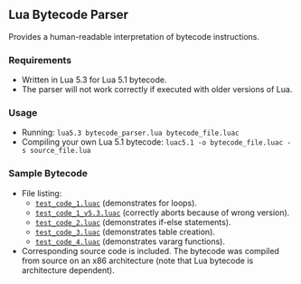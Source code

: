 ## Lua Bytecode Parser

Provides a human-readable interpretation of bytecode instructions.

### Requirements
- Written in Lua 5.3 for Lua 5.1 bytecode.
- The parser will not work correctly if executed with older versions of Lua.

### Usage
- Running: `lua5.3 bytecode_parser.lua bytecode_file.luac`
- Compiling your own Lua 5.1 bytecode: `luac5.1 -o bytecode_file.luac -s source_file.lua`

### Sample Bytecode
- File listing:
  - [`test_code_1.luac`](test_bytecode/test_code_1.luac) (demonstrates for loops).
  - [`test_code_1_v5.3.luac`](test_bytecode/test_code_v5.3.luac) (correctly aborts because of wrong version).
  - [`test_code_2.luac`](test_bytecode/test_code_2.luac) (demonstrates if-else statements).
  - [`test_code_3.luac`](test_bytecode/test_code_3.luac) (demonstrates table creation).
  - [`test_code_4.luac`](test_bytecode/test_code_4.luac) (demonstrates vararg functions).
- Corresponding source code is included. The bytecode was compiled from source on an x86 architecture (note that Lua bytecode is architecture dependent).
